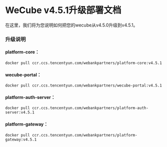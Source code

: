 # WeCube v4.5.1升级部署文档

在这里，我们将为您说明如何把您的wecube从v4.5.0升级到v4.5.1。

### 升级说明

#### platform-core：
```
docker pull ccr.ccs.tencentyun.com/webankpartners/platform-core:v4.5.1
```

#### wecube-portal：
```
docker pull ccr.ccs.tencentyun.com/webankpartners/wecube-portal:v4.5.1
```

#### platform-auth-server：
```
docker pull ccr.ccs.tencentyun.com/webankpartners/platform-auth-server:v4.5.1
```

#### platform-gateway：
```
docker pull ccr.ccs.tencentyun.com/webankpartners/platform-gateway:v4.5.1
```







